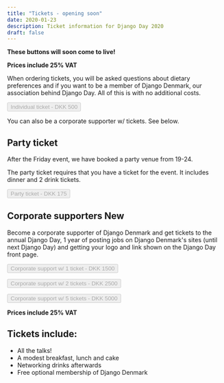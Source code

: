 ```yaml
---
title: "Tickets - opening soon"
date: 2020-01-23
description: Ticket information for Django Day 2020
draft: false
---
```


**These buttons will soon come to live!**

**Prices include 25% VAT**

When ordering tickets, you will be asked questions about dietary preferences and
if you want to be a member of Django Denmark, our association behind Django Day.
All of this is with no additional costs.

<button type="button" class="btn btn-lg btn-primary" disabled>Individual ticket - DKK 500</button>

You can also be a corporate supporter w/ tickets. See below.

## Party ticket

After the Friday event, we have booked a party venue from 19-24.

The party ticket requires that you have a ticket for the event. It includes
dinner and 2 drink tickets.

<button type="button" class="btn btn-lg btn-primary" disabled>Party ticket - DKK 175</button>

## Corporate supporters <span class="badge badge-success">New</span>

Become a corporate supporter of Django Denmark and get tickets to the annual
Django Day, 1 year of posting jobs on Django Denmark's sites (until next
Django Day) and getting your logo and link shown on the Django Day front page.

<button type="button" class="btn btn-lg btn-primary" disabled>Corporate support w/ 1 ticket - DKK 1500</button>

<button type="button" class="btn btn-lg btn-primary" disabled>Corporate support w/ 2 tickets - DKK 2500</button>

<button type="button" class="btn btn-lg btn-primary" disabled>Corporate support w/ 5 tickets - DKK 5000</button>

**Prices include 25% VAT**

## Tickets include:

* All the talks!
* A modest breakfast, lunch and cake
* Networking drinks afterwards
* Free optional membership of Django Denmark